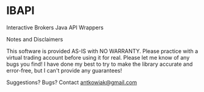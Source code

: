 # IBAPI
Interactive Brokers Java API Wrappers


Notes and Disclaimers

This software is provided AS-IS with NO WARRANTY. Please practice with a virtual trading account before using it for real. Please let me know of any bugs you find! I have done my best to try to make the library accurate and error-free, but I can't provide any guarantees!

Suggestions? Bugs? Contact antkowiak@gmail.com
